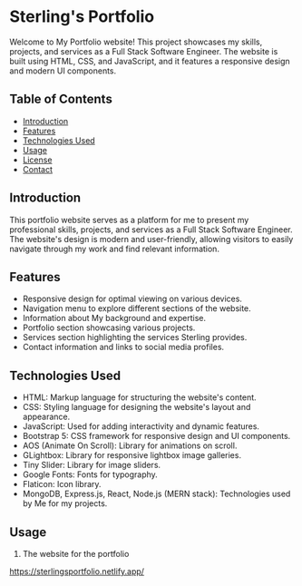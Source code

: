 # Sterling's Portfolio

Welcome to My Portfolio website! This project showcases my skills, projects, and services as a Full Stack Software Engineer. The website is built using HTML, CSS, and JavaScript, and it features a responsive design and modern UI components.

## Table of Contents

- [Introduction](#introduction)
- [Features](#features)
- [Technologies Used](#technologies-used)
- [Usage](#usage)
- [License](#license)
- [Contact](#contact)

## Introduction

This portfolio website serves as a platform for me to present my professional skills, projects, and services as a Full Stack Software Engineer. The website's design is modern and user-friendly, allowing visitors to easily navigate through my work and find relevant information.

## Features

- Responsive design for optimal viewing on various devices.
- Navigation menu to explore different sections of the website.
- Information about My background and expertise.
- Portfolio section showcasing various projects.
- Services section highlighting the services Sterling provides.
- Contact information and links to social media profiles.

## Technologies Used

- HTML: Markup language for structuring the website's content.
- CSS: Styling language for designing the website's layout and appearance.
- JavaScript: Used for adding interactivity and dynamic features.
- Bootstrap 5: CSS framework for responsive design and UI components.
- AOS (Animate On Scroll): Library for animations on scroll.
- GLightbox: Library for responsive lightbox image galleries.
- Tiny Slider: Library for image sliders.
- Google Fonts: Fonts for typography.
- Flaticon: Icon library.
- MongoDB, Express.js, React, Node.js (MERN stack): Technologies used by Me for my projects.

## Usage

1. The website for the portfolio

https://sterlingsportfolio.netlify.app/
  
